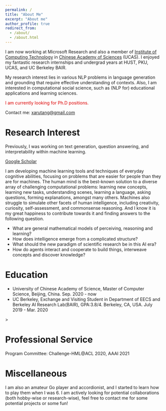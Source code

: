 ```yaml
---
permalink: /
title: "About Me"
excerpt: "About me"
author_profile: true
redirect_from: 
  - /about/
  - /about.html
---
```

I am now working at <!--[ML Group](https://www.microsoft.com/en-us/research/group/machine-learning-research-group/) of -->Microsoft Research and also a member of [Institute of Computing Technology](http://english.ict.cas.cn/) in [Chinese Academy of Sciences](https://en.wikipedia.org/wiki/University_of_the_Chinese_Academy_of_Sciences) (UCAS). <!--advised by [Yanyan Lan](http://www.bigdatalab.ac.cn/~lanyanyan/) fortunately.--> I enjoyed my fantastic research internships and undergrad years at HUST, PKU, UCAS, and UC Berkeley BAIR. 

My research interest lies in various NLP problems in language generation and grounding that require effective understanding of contexts. Also, I am interested in computational social science, such as (NLP for) educational applications and learning sciences.


<font color="#dd0000">I am currently looking for Ph.D positions.</font><br/> 

Contact me: xarutang@gmail.com
# Research Interest

Previously, I was working on text generation, question answering, and interpretability within machine learning.

[Google Scholar](https://scholar.google.com/citations?user=gGcRkpYAAAAJ&hl=en&oi=sra) 

I am developing machine learning tools and techniques of everyday cognitive abilities, focusing on problems that are easier for people than they are for machines. The human mind is the best-known solution to a diverse array of challenging computational problems: learning new concepts, learning new tasks, understanding scenes, learning a language, asking questions, forming explanations, amongst many others. Machines also struggle to simulate other facets of human intelligence, including creativity, curiosity, self-assessment, and commonsense reasoning. And I know it is my great happiness to contribute towards it and finding answers to the following question.

* What are general mathematical models of perceiving, reasoning and learning?
* How does intelligence emerge from a complicated structure?
* What should the new paradigm of scientific research be in this AI era?
* How do agents interact and cooperate to build things, interweave concepts and discover knowledge?

# Education
* University of Chinese Academy of Science, Master of Computer Science, Beijing, China. Sep. 2020 - now 
* UC Berkeley, Exchange and Visiting Student in Department of EECS and Berkeley AI Research Lab(BAIR), GPA:3.8/4. Berkeley, CA, USA. July 2019 - Mar. 2020

<!--
# Academic Experience

* [Tencent AI LAB](https://ai.tencent.com/ailab/en/index): Research Intern
* Research Collaboration: Working for Yale LILY Group, under Dr. Dragomir Radev
* Research Collaboration: Working for MIT CSAIL Clinical Decision Making Group, Mentor: [Di Jin](https://scholar.google.com/citations?user=x5QTK9YAAAAJ&hl=en), remotely. April. 2020 - May. 2020
* Research Collaboration: Working for CMU Multimodal Communication and Machine Learning Laboratory, Mentor: [Paul Liang](http://www.cs.cmu.edu/~pliang/), remotely. April. 2020 - 
* Institute of Computing Technology, Chinese Academy of Science, Guest student in CAS Key Lab of Network Data Science and Technology, Advisor: Prof. [Yanyan Lan](http://www.bigdatalab.ac.cn/~lanyanyan/), Beijing, China. Nov. 2018 - July 2019
* Peking University, Research Assistant in [Institute of Computer Science and Technology](http://www.wict.pku.edu.cn/english/home/index.htm), Advisor: Prof. [Rui Yan](https://scholar.google.com/citations?user=eLw6g-UAAAAJ&hl=en), Beijing, China. June 2018 - Oct. 2018
* National Language Resources Monitoring and Research Center, Research Assistant, Advisor: Prof. [Guangyou Zhou](https://scholar.google.com/citations?hl=en&user=ude9U4wAAAAJ&view_op=list_works&sortby=pubdate) and [Tingting He](https://dblp.uni-trier.de/pers/hd/h/He:Tingting), Wuhan, China. Sep. 2017 - June. 2018
-->>
# Professional Service

Program Committee: Challenge-HML@ACL 2020, AAAI 2021

# Miscellaneous

I am also an amateur Go player and accordionist, and I started to learn how to play them when I was 6. I am actively looking for potential collaborations (both hobby-wise or research-wise), feel free to contact me for some potential projects or some fun!
